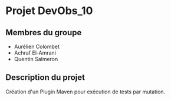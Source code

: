 # Projet DevObs_10

## Membres du groupe
- Aurélien Colombet
- Achraf El-Amrani
- Quentin Salmeron

## Description du projet
Création d'un Plugin Maven pour exécution de tests par mutation.